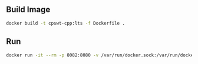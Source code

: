 ## Build Image
```sh
docker build -t cpswt-cpp:lts -f Dockerfile .
```

## Run
```sh
docker run -it --rm -p 8082:8080 -v /var/run/docker.sock:/var/run/docker.sock cpswt-cpp:lts
```